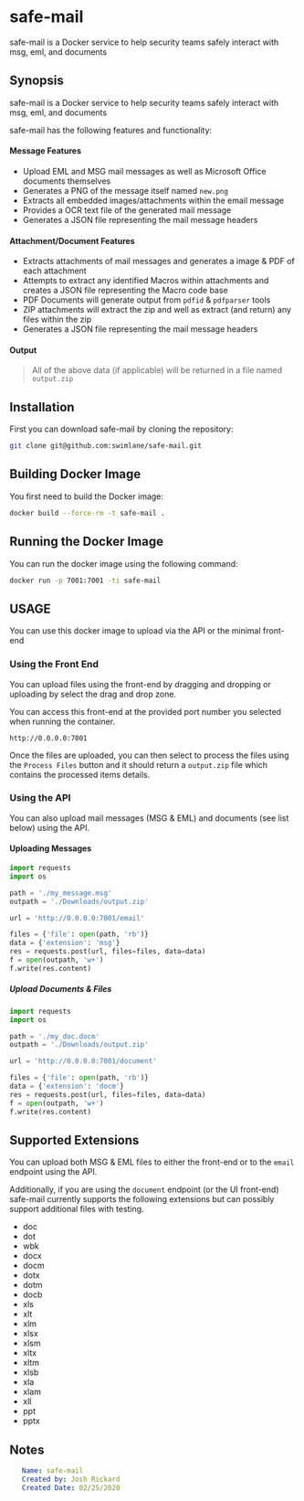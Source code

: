 # safe-mail

safe-mail is a Docker service to help security teams safely interact with msg, eml, and documents

## Synopsis

safe-mail is a Docker service to help security teams safely interact with msg, eml, and documents

safe-mail has the following features and functionality:

#### Message Features
* Upload EML and MSG mail messages as well as Microsoft Office documents themselves
* Generates a PNG of the message itself named `new.png`
* Extracts all embedded images/attachments within the email message
* Provides a OCR text file of the generated mail message
* Generates a JSON file representing the mail message headers

#### Attachment/Document Features

* Extracts attachments of mail messages and generates a image & PDF of each attachment
* Attempts to extract any identified Macros within attachments and creates a JSON file representing the Macro code base
* PDF Documents will generate output from `pdfid` & `pdfparser` tools
* ZIP attachments will extract the zip and well as extract (and return) any files within the zip
* Generates a JSON file representing the mail message headers

#### Output

> All of the above data (if applicable) will be returned in a file named `output.zip` 

## Installation

First you can download safe-mail by cloning the repository:

```bash
git clone git@github.com:swimlane/safe-mail.git
```

## Building Docker Image

You first need to build the Docker image:

```bash
docker build --force-rm -t safe-mail .
```

## Running the Docker Image

You can run the docker image using the following command:

```bash
docker run -p 7001:7001 -ti safe-mail 
```

## USAGE

You can use this docker image to upload via the API or the minimal front-end

### Using the Front End

You can upload files using the front-end by dragging and dropping or uploading by select the drag and drop zone.

You can access this front-end at the provided port number you selected when running the container.  

```
http://0.0.0.0:7001
```

Once the files are uploaded, you can then select to process the files using the `Process Files` button and it should return a `output.zip` file which contains the processed items details.

### Using the API

You can also upload mail messages (MSG & EML) and documents (see list below) using the API.

#### Uploading Messages

```python
import requests
import os

path = './my_message.msg'
outpath = './Downloads/output.zip'

url = 'http://0.0.0.0:7001/email'

files = {'file': open(path, 'rb')}
data = {'extension': 'msg'}
res = requests.post(url, files=files, data=data)
f = open(outpath, 'w+')
f.write(res.content)
```

##### Upload Documents & Files

```python
import requests
import os

path = './my_doc.docm'
outpath = './Downloads/output.zip'

url = 'http://0.0.0.0:7001/document'

files = {'file': open(path, 'rb')}
data = {'extension': 'docm'}
res = requests.post(url, files=files, data=data)
f = open(outpath, 'w+')
f.write(res.content)
```

## Supported Extensions

You can upload both MSG & EML files to either the front-end or to the `email` endpoint using the API.

Additionally, if you are using the `document` endpoint (or the UI front-end) safe-mail currently supports the following extensions but can possibly support additional files with testing.

* doc
* dot
* wbk
* docx
* docm
* dotx
* dotm
* docb
* xls
* xlt
* xlm
* xlsx
* xlsm
* xltx
* xltm
* xlsb
* xla
* xlam
* xll
* ppt
* pptx

## Notes
```yaml
   Name: safe-mail
   Created by: Josh Rickard
   Created Date: 02/25/2020
```